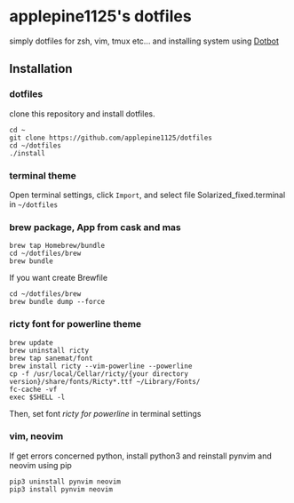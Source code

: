 # applepine1125's dotfiles
simply dotfiles for zsh, vim, tmux etc... and installing system using [Dotbot](https://github.com/anishathalye/dotbot)

## Installation  
### dotfiles
clone this repository and install dotfiles.
```
cd ~
git clone https://github.com/applepine1125/dotfiles
cd ~/dotfiles
./install
```
### terminal theme  
Open terminal settings, click `Import`, and select file Solarized_fixed.terminal in `~/dotfiles`

### brew package, App from cask and mas  
```
brew tap Homebrew/bundle
cd ~/dotfiles/brew
brew bundle 
```

If you want create Brewfile  
```
cd ~/dotfiles/brew
brew bundle dump --force
```


### ricty font for powerline theme  
```
brew update
brew uninstall ricty
brew tap sanemat/font
brew install ricty --vim-powerline --powerline
cp -f /usr/local/Cellar/ricty/{your directory version}/share/fonts/Ricty*.ttf ~/Library/Fonts/ 
fc-cache -vf
exec $SHELL -l
```
Then, set font *ricty for powerline* in terminal settings

### vim, neovim
If get errors concerned python, install python3 and reinstall pynvim and neovim using pip 
```
pip3 uninstall pynvim neovim
pip3 install pynvim neovim
```

